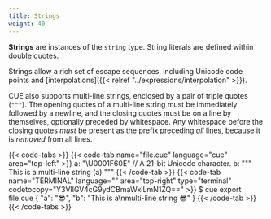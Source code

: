 ```yaml
---
title: Strings
weight: 40
---
```


**Strings** are instances of the `string` type.
String literals are defined within double quotes.

Strings allow a rich set of escape sequences,
including Unicode code points
and [interpolations]({{< relref "../expressions/interpolation" >}}).

CUE also supports multi-line strings, enclosed by a pair of triple quotes (`"""`).
The opening quotes of a multi-line string must be immediately followed by a
newline, and the closing quotes must be on a line by themselves, optionally
preceded by whitespace.
Any whitespace before the closing quotes *must* be present as the prefix
preceding *all* lines, because it is *removed* from all lines.

{{< code-tabs >}}
{{< code-tab name="file.cue" language="cue" area="top-left" >}}
a: "\U0001F60E" // A 21-bit Unicode character.
b: """
	This is a
	multi-line string \(a)
	"""
{{< /code-tab >}}
{{< code-tab name="TERMINAL" language="" area="top-right" type="terminal" codetocopy="Y3VlIGV4cG9ydCBmaWxlLmN1ZQ==" >}}
$ cue export file.cue
{
    "a": "😎",
    "b": "This is a\nmulti-line string 😎"
}
{{< /code-tab >}}
{{< /code-tabs >}}
